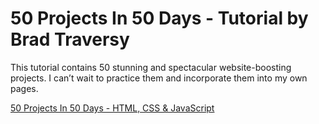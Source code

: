 # 50 Projects In 50 Days - Tutorial by Brad Traversy

This tutorial contains 50 stunning and spectacular website-boosting projects. I can’t wait to practice them and incorporate them into my own pages.


[50 Projects In 50 Days - HTML, CSS & JavaScript](https://www.udemy.com/course/50-projects-50-days/ "50 Amazing Web Project")
